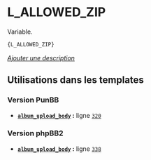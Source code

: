 # L_ALLOWED_ZIP


Variable.

```html
{L_ALLOWED_ZIP}
```

[*Ajouter une description*](https://fa-tvars.appspot.com/var/L_ALLOWED_ZIP)

## Utilisations dans les templates

### Version PunBB
* __[`album_upload_body`](../tpl/var/punbb/album_upload_body.md#readme) :__ ligne [`320`](../tpl/src/punbb/album_upload_body.tpl#L320)

### Version phpBB2
* __[`album_upload_body`](../tpl/var/subsilver/album_upload_body.md#readme) :__ ligne [`338`](../tpl/src/subsilver/album_upload_body.tpl#L338)